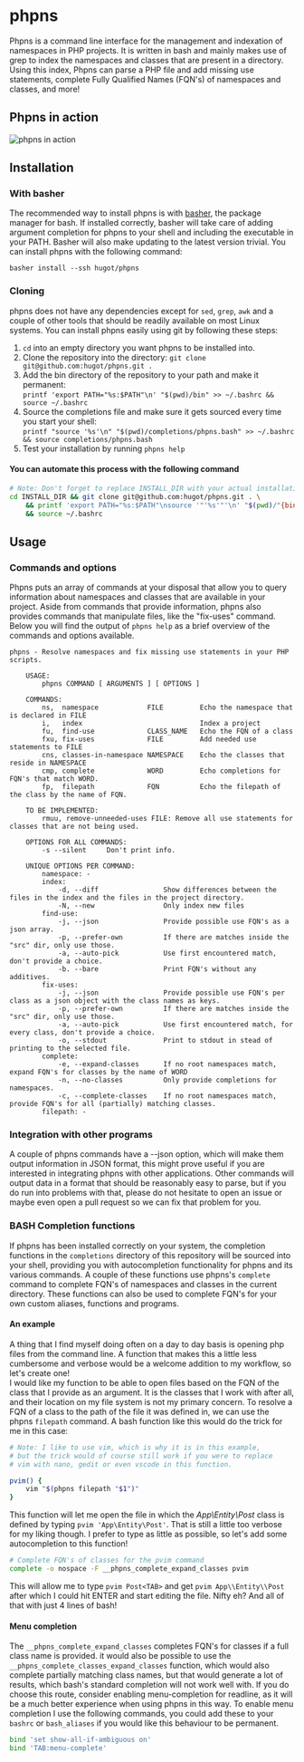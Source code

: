 # phpns
Phpns is a command line interface for the management and indexation of namespaces in PHP
projects. It is written in bash and mainly makes use of grep to index the namespaces
and classes that are present in a directory. Using this index, Phpns can parse a PHP 
file and add missing use statements, complete Fully Qualified Names (FQN's) of 
namespaces and classes, and more!

## Phpns in action
![phpns in action](https://cloud.hugot.nl/public/phpns/phpns_high.gif)


## Installation

### With basher
The recommended way to install phpns is with [basher](https://github.com/basherpm/basher), the
package manager for bash. If installed correctly, basher will take care of adding argument completion
for phpns to your shell and including the executable in your PATH. Basher will also make updating to
the latest version trivial. You can install phpns with the following command:

`basher install --ssh hugot/phpns`


### Cloning
phpns does not have any dependencies except for `sed`, `grep`, `awk` and a couple of other tools that
should be readily available on most Linux systems. You can install phpns easily using git by following these steps:

1. `cd` into an empty directory you want phpns to be installed into.
2. Clone the repository into the directory: `git clone git@github.com:hugot/phpns.git .`
3. Add the bin directory of the  repository to your path and make it permanent:  
`printf 'export PATH="%s:$PATH"\n' "$(pwd)/bin" >> ~/.bashrc && source ~/.bashrc`
4. Source the completions file and make sure it gets sourced every time you start your shell:  
`printf "source '%s'\n" "$(pwd)/completions/phpns.bash" >> ~/.bashrc && source completions/phpns.bash`
5. Test your installation by running `phpns help`

#### You can automate this process with the following command
```bash
# Note: Don't forget to replace INSTALL_DIR with your actual installation directory here!
cd INSTALL_DIR && git clone git@github.com:hugot/phpns.git . \
    && printf 'export PATH="%s:$PATH"\nsource '"'%s'"'\n' "$(pwd)/"{bin,completions/phpns.bash} >> ~/.bashrc \
    && source ~/.bashrc
```

## Usage

### Commands and options
Phpns puts an array of commands at your disposal that allow you to query information about namespaces
and classes that are available in your project. Aside from commands that provide information,
phpns also provides commands that manipulate files, like the "fix-uses" command.
Below you will find the output of `phpns help` as a brief overview of the commands and options available.

```
phpns - Resolve namespaces and fix missing use statements in your PHP scripts.
    
    USAGE:
        phpns COMMAND [ ARGUMENTS ] [ OPTIONS ]
    
    COMMANDS:
        ns,  namespace            FILE         Echo the namespace that is declared in FILE
        i,   index                             Index a project
        fu,  find-use             CLASS_NAME   Echo the FQN of a class
        fxu, fix-uses             FILE         Add needed use statements to FILE
        cns, classes-in-namespace NAMESPACE    Echo the classes that reside in NAMESPACE
        cmp, complete             WORD         Echo completions for FQN's that match WORD.
        fp,  filepath             FQN          Echo the filepath of the class by the name of FQN.

    TO BE IMPLEMENTED:
        rmuu, remove-unneeded-uses FILE: Remove all use statements for classes that are not being used.

    OPTIONS FOR ALL COMMANDS:
        -s --silent     Don't print info.
    
    UNIQUE OPTIONS PER COMMAND:
        namespace: -
        index:
            -d, --diff                Show differences between the files in the index and the files in the project directory.
            -N, --new                 Only index new files
        find-use:
            -j, --json                Provide possible use FQN's as a json array.
            -p, --prefer-own          If there are matches inside the "src" dir, only use those.
            -a, --auto-pick           Use first encountered match, don't provide a choice.
            -b. --bare                Print FQN's without any additives.
        fix-uses:
            -j, --json                Provide possible use FQN's per class as a json object with the class names as keys.
            -p, --prefer-own          If there are matches inside the "src" dir, only use those.
            -a, --auto-pick           Use first encountered match, for every class, don't provide a choice.
            -o, --stdout              Print to stdout in stead of printing to the selected file.
        complete:
            -e, --expand-classes      If no root namespaces match, expand FQN's for classes by the name of WORD
            -n, --no-classes          Only provide completions for namespaces.
            -c, --complete-classes    If no root namespaces match, provide FQN's for all (partially) matching classes.
        filepath: -

```

### Integration with other programs
A couple of phpns commands have a --json option, which will make them output information in JSON
format, this might prove useful if you are interested in integrating phpns with other applications.
Other commands will output data in a format that should be reasonably easy to parse, but if you do
run into problems with that, please do not hesitate to open an issue or maybe even open a pull request
so we can fix that problem for you.

### BASH Completion functions
If phpns has been installed correctly on your system, the completion functions in the `completions` directory of this repository
will be sourced into your shell, providing you with autocompletion functionality for phpns and its various commands.
A couple of these functions use phpns's `complete` command to complete FQN's of namespaces and classes in the 
current directory. These functions can also be used to complete FQN's for your own custom aliases, functions and programs.

#### An example
A thing that I find myself doing often on a day to day basis is opening php files from the command line. A function
that makes this a little less cumbersome and verbose would be a welcome addition to my workflow, so let's create one!  
I would like my function to be able to open files based on the FQN of the class that I provide as an argument. It is the classes
that I work with after all, and their location on my file system is not my primary concern. To resolve a FQN of a class to
the path of the file it was defined in, we can use the phpns `filepath` command. A bash function like this would do the
trick for me in this case:

```bash
# Note: I like to use vim, which is why it is in this example,
# but the trick would of course still work if you were to replace
# vim with nano, gedit or even vscode in this function.

pvim() {
    vim "$(phpns filepath "$1")"
}

```

This function will let me open the file in which the *App\Entity\Post* class is defined by typing
`pvim 'App\Entity\Post'`. That is still a little too verbose for my liking though. I prefer to type
as little as possible, so let's add some autocompletion to this function!

```bash
# Complete FQN's of classes for the pvim command
complete -o nospace -F __phpns_complete_expand_classes pvim

```

This will allow me to type `pvim Post<TAB>` and get `pvim App\\Entity\\Post` after which
I could hit ENTER and start editing the file. Nifty eh? And all of that with just 4 lines of bash!

#### Menu completion
The `__phpns_complete_expand_classes` completes FQN's for classes if a full class name is provided.
it would also be possible to use the `__phpns_complete_classes_expand_classes` function,
which would also complete partially matching class names, but that would
generate a lot of results, which bash's standard completion will not work well with.
If you do choose this route, consider enabling menu-completion for readline, as it will be a much
better experience when using phpns in this way. To enable menu completion I use the following commands, 
you could add these to your `bashrc` or `bash_aliases` if you would like this behaviour to be permanent.

```bash
bind 'set show-all-if-ambiguous on'
bind 'TAB:menu-complete'
```
